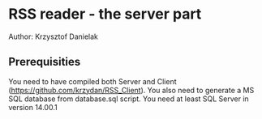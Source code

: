 # RSS reader - the server part

Author: Krzysztof Danielak 

## Prerequisities
You need to have compiled both Server and Client (https://github.com/krzydan/RSS_Client). 
You also need to generate a MS SQL database from database.sql script. You need at least SQL Server in version 14.00.1
